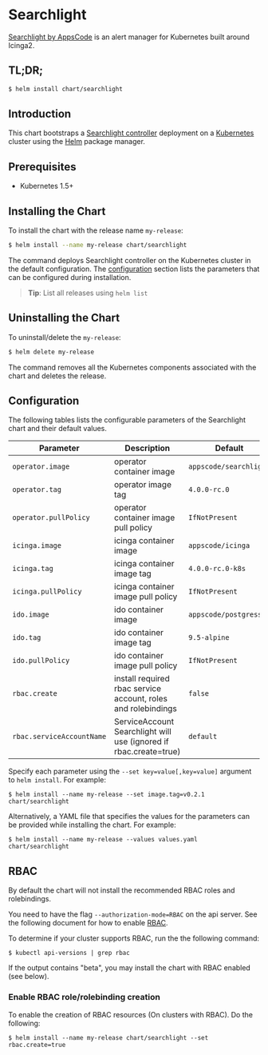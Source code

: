 # Searchlight
[Searchlight by AppsCode](https://github.com/appscode/searchlight) is an alert manager for Kubernetes built around Icinga2.

## TL;DR;

```bash
$ helm install chart/searchlight
```

## Introduction

This chart bootstraps a [Searchlight controller](https://github.com/appscode/searchlight) deployment on a [Kubernetes](http://kubernetes.io) cluster using the [Helm](https://helm.sh) package manager.

## Prerequisites

- Kubernetes 1.5+

## Installing the Chart
To install the chart with the release name `my-release`:
```bash
$ helm install --name my-release chart/searchlight
```
The command deploys Searchlight controller on the Kubernetes cluster in the default configuration. The [configuration](#configuration) section lists the parameters that can be configured during installation.

> **Tip**: List all releases using `helm list`

## Uninstalling the Chart

To uninstall/delete the `my-release`:

```bash
$ helm delete my-release
```

The command removes all the Kubernetes components associated with the chart and deletes the release.

## Configuration

The following tables lists the configurable parameters of the Searchlight chart and their default values.


| Parameter                 | Description                                                    | Default                |
|---------------------------|----------------------------------------------------------------|------------------------|
| `operator.image`          | operator container image                                       | `appscode/searchlight` |
| `operator.tag`            | operator image tag                                             | `4.0.0-rc.0`                |
| `operator.pullPolicy`     | operator container image pull policy                           | `IfNotPresent`         |
| `icinga.image`            | icinga container image                                         | `appscode/icinga`      |
| `icinga.tag`              | icinga container image tag                                     | `4.0.0-rc.0-k8s`            |
| `icinga.pullPolicy`       | icinga container image pull policy                             | `IfNotPresent`         |
| `ido.image`               | ido container image                                            | `appscode/postgress`   |
| `ido.tag`                 | ido container image tag                                        | `9.5-alpine`           |
| `ido.pullPolicy`          | ido container image pull policy                                | `IfNotPresent`         |
| `rbac.create`             | install required rbac service account, roles and rolebindings  | `false`                |
| `rbac.serviceAccountName` | ServiceAccount Searchlight will use (ignored if rbac.create=true)  | `default`              |

Specify each parameter using the `--set key=value[,key=value]` argument to `helm install`. For example:

```console
$ helm install --name my-release --set image.tag=v0.2.1 chart/searchlight
```

Alternatively, a YAML file that specifies the values for the parameters can be provided while
installing the chart. For example:

```console
$ helm install --name my-release --values values.yaml chart/searchlight
```

## RBAC
By default the chart will not install the recommended RBAC roles and rolebindings.

You need to have the flag `--authorization-mode=RBAC` on the api server. See the following document for how to enable [RBAC](https://kubernetes.io/docs/admin/authorization/rbac/).

To determine if your cluster supports RBAC, run the the following command:

```console
$ kubectl api-versions | grep rbac
```

If the output contains "beta", you may install the chart with RBAC enabled (see below).

### Enable RBAC role/rolebinding creation

To enable the creation of RBAC resources (On clusters with RBAC). Do the following:

```console
$ helm install --name my-release chart/searchlight --set rbac.create=true
```
